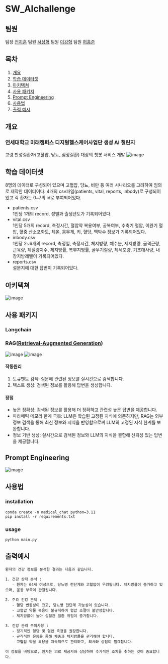# SW_AIchallenge
## 팀원
팀장 [전지훈](https://github.com/Chun-Jihun)
팀원 [서상혁](https://github.com/tiemhub)
팀원 [이강혁](https://github.com/KH4901)
팀원 [허홍준](https://github.com/HongJuneHu)

## 목차
1. [개요](#개요)
2. [학습 데이터셋](#학습-데이터셋)
3. [아키텍쳐](#아키텍쳐)
4. [사용 패키지](#사용-패키지)
5. [Prompt Engineering](#Prompt-Engineering)
6. [사용법](#사용법)
7. [출력 예시](#출력예시)
   
## 개요
### 연세대학교 미래캠퍼스 디지털헬스케어사업단 생성 AI 챌린지
고령 만성질환자(고혈압, 당뇨, 심장질환) 대상의 챗봇 서비스 개발
![image](https://github.com/user-attachments/assets/1bf93724-dc6f-40d5-80cf-12c5dc17d0a9)

## 학습 데이터셋
8명의 데이터로 구성되어 있으며 고혈압, 당뇨, 비만 등 여러 시나리오를 고려하여 임의로 제작한 데이터이다. 4개의 csv파일(patients, vital, reports, inbody)로 구성되어있고 각 환자는 0~7의 id로 부여되어있다.
* patients.csv   
1인당 1개의 record, 성별과 출생년도가 기록되어있다.   
* vital.csv   
1인당 5개의 record, 측정시간, 혈압약 복용여부, 공복여부, 수축기 혈압, 이완기 혈압, 혈중 산소포화도, 체온, 몸무게, 키, 혈당, 맥박수 정보가 기록되어있다.   
* inbody.csv   
1인당 2~6개의 record, 측정일, 측정시간, 체지방량, 체수분, 제지방량, 골격근량, 근육량, 체질량지수, 체지방률, 복부지방률, 골무기질량, 체세포량, 기초대사량, 내장지방레벨이 기록되어있다.   
* reports.csv   
설문지에 대한 답변이 기록되어있다.

## 아키텍쳐
![image](https://github.com/user-attachments/assets/7f69a2a6-5aee-4893-b7d3-592bf495c43b)

## 사용 패키지
### Langchain
### RAG([Retrieval-Augmented Generation](https://arxiv.org/pdf/2005.11401))
![image](https://github.com/user-attachments/assets/7f8aad9d-49ae-4cea-8be8-09c1eb9a8ee1)
![image](https://github.com/user-attachments/assets/09665547-5abe-4be8-a2f4-2139665bda3b)
#### 작동원리
1. 도큐멘트 검색: 질문에 관련된 정보를 실시간으로 검색합니다.
2. 텍스트 생성: 검색된 정보를 활용해 답변을 생성합니다.

#### 장점
- 높은 정확성: 검색된 정보를 활용해 더 정확하고 관련성 높은 답변을 제공합니다.
- 파라메틱 메모리 한계 극복: LLM은 학습된 고정된 지식에 의존하지만, RAG는 외부 정보 검색을 통해 최신 정보와 지식을 반영함으로써 LLM의 고정된 지식 한계를 보완합니다.
- 정보 기반 생성: 실시간으로 검색된 정보와 LLM의 지식을 결합해 신뢰성 있는 답변을 제공합니다.

## Prompt Engineering
![image](https://github.com/user-attachments/assets/a660488c-aeda-4422-a199-ecf098400644)

## 사용법
### installation
```
conda create -n medical_chat python=3.11
pip install -r requirements.txt
```
### usage
```
python main.py
```

## 출력예시
```
환자의 건강 정보를 분석한 결과는 다음과 같습니다.

1. 건강 상태 분석 :
   - 환자는 64세 여성으로, 당뇨병 전단계와 고혈압이 우려됩니다. 체지방률이 증가하고 있으며, 운동 부족이 관찰됩니다.

2. 주요 건강 문제 :
   - 혈당 변동성이 크고, 당뇨병 전단계 가능성이 있습니다.
   - 고혈압 약물 복용이 불규칙하여 혈압 조절이 불안정합니다.
   - 체지방률이 높아 심혈관 질환 위험이 증가합니다.

3. 건강 관리 주의사항 :
   - 정기적인 혈당 및 혈압 측정을 권장합니다.
   - 규칙적인 운동을 통해 체중과 체지방률을 관리해야 합니다.
   - 고혈압 약물 복용을 지속적으로 관리하고, 의사와 상담이 필요합니다.

이 정보를 바탕으로, 환자는 의료 제공자와 상담하여 추가적인 조치를 취하는 것이 중요합니다.
```

